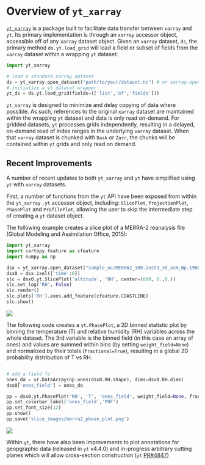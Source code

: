 # Overview of `yt_xarray`

[`yt_xarray`](https://yt-xarray.readthedocs.io) is a package built to facilitate data transfer between `xarray` and `yt`. Its primary implementation is through an `xarray` accessor object, accessible off of any 
`xarray` dataset object. Given an `xarray` dataset, `ds`, the primary method `ds.yt.load_grid` 
will load a field or subset of fields from the `xarray` dataset within a wrapping `yt` dataset:

```python
import yt_xarray 

# load a standard xarray dataset
ds = yt_xarray.open_dataset("path/to/your/dataset.nc") # or xarray.open_dataset
# initialize a yt dataset wrapper
yt_ds = ds.yt.load_grid(fields=(['list','of','fields']))
```

`yt_xarray` is designed to minimize and delay copying of data where possible. As such, references to the original `xarray` dataset are maintained within the wrapping `yt` dataset and data is only read on-demand. For gridded datasets, `yt` processes grids independently, resulting in a delayed, on-demand read of index ranges in the underlying `xarray` dataset. When that `xarray` dataset is chunked with `Dask` or `Zarr`, the chunks will be contained within `yt` grids and only read on demand. 



## Recent Improvements
 
A number of recent updates to both `yt_xarray` and `yt` have simplified using `yt` with `xarray` datasets. 

First, a number of functions from the `yt` API have been exposed from within the `yt_xarray` `.yt`
accessor object, including: `SlicePlot`, `ProjectionPlot`, `PhasePlot` and `ProfilePlot`, allowing the user to skip the intermediate step of creating a `yt` dataset object.

The following example creates a slice plot of a MERRA-2 reanalysis file (Global Modeling and Assimilation Office, 2015):

```python
import yt_xarray
import cartopy.feature as cfeature
import numpy as np

dsx = yt_xarray.open_dataset("sample_nc/MERRA2_100.inst3_3d_asm_Np.19800120.nc4")
dsx0 = dsx.isel({'time':0})
slc = dsx0.yt.SlicePlot('altitude', 'RH', center=(800, 0.,0.))
slc.set_log('RH', False)
slc.render()
slc.plots['RH'].axes.add_feature(cfeature.COASTLINE)
slc.show()
```

![](./_static/images/merra2_from_yt_convenience_800_hpa.png)


The following code creates a  `yt.PhasePlot`, a 2D binned statistic plot by binning the temperature (T) and relative humidity (RH) variables across the whole dataset. The 3rd variable is the binned field (in this case an array of ones) and values are summed within bins (by setting `weight_field=None`) and normalized by their totals (`fractional=True`), resulting in a global 2D probability distribution of T vs RH.  

```python

# add a field fo
ones_da = xr.DataArray(np.ones(dsx0.RH.shape), dims=dsx0.RH.dims)
dsx0['ones_field'] = ones_da

pp = dsx0.yt.PhasePlot('RH', 'T', 'ones_field', weight_field=None, fractional=True, figure_size=(3,3))
pp.set_colorbar_label('ones_field','PDF')
pp.set_font_size(12)
pp.show()
pp.save('slice_images/merra2_phase_plot.png')
```

![](./_static/images/merra2_phase_plot.png)

Within `yt`, there have also been improvements to plot annotations for geopgraphic data (released in `yt` v4.4.0) and in-progress arbitrary cutting planes which will allow cross-section construction (`yt` [PR#4847](https://github.com/yt-project/yt/pull/4847)) 